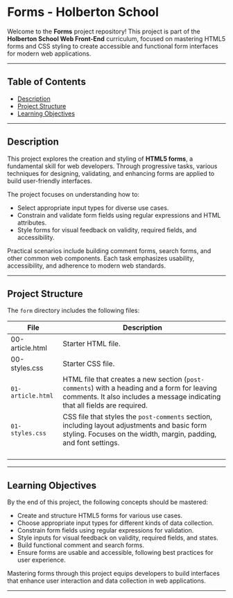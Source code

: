 # Forms - Holberton School  

Welcome to the **Forms** project repository! This project is part of the **Holberton School Web Front-End** curriculum, focused on mastering HTML5 forms and CSS styling to create accessible and functional form interfaces for modern web applications.  

---

## Table of Contents  

- [Description](#description)  
- [Project Structure](#project-structure)  
- [Learning Objectives](#learning-objectives)  

---

## Description  

This project explores the creation and styling of **HTML5 forms**, a fundamental skill for web developers. Through progressive tasks, various techniques for designing, validating, and enhancing forms are applied to build user-friendly interfaces.  

The project focuses on understanding how to:  

- Select appropriate input types for diverse use cases.  
- Constrain and validate form fields using regular expressions and HTML attributes.  
- Style forms for visual feedback on validity, required fields, and accessibility.  

Practical scenarios include building comment forms, search forms, and other common web components. Each task emphasizes usability, accessibility, and adherence to modern web standards.  

---

## Project Structure  

The `form` directory includes the following files:  

| File              | Description                                                  |
| ----------------- | ------------------------------------------------------------ |
| 00-article.html   | Starter HTML file.                                           |
| 00-styles.css     | Starter CSS file.                                            |
| `01-article.html` | HTML file that creates a new section (`post-comments`) with a heading and a form for leaving comments. It also includes a message indicating that all fields are required. |
| `01-styles.css`   | CSS file that styles the `post-comments` section, including layout adjustments and basic form styling. Focuses on the width, margin, padding, and font settings. |
|                   |                                                              |
|                   |                                                              |
|                   |                                                              |
|                   |                                                              |

---

## Learning Objectives  

By the end of this project, the following concepts should be mastered:  

- Create and structure HTML5 forms for various use cases.  
- Choose appropriate input types for different kinds of data collection.  
- Constrain form fields using regular expressions for validation.  
- Style inputs for visual feedback on validity, required fields, and states.  
- Build functional comment and search forms.  
- Ensure forms are usable and accessible, following best practices for user experience.  

Mastering forms through this project equips developers to build interfaces that enhance user interaction and data collection in web applications.  

---
